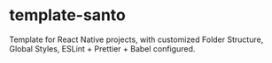 # template-santo
Template for React Native projects, with customized Folder Structure, Global Styles, ESLint + Prettier + Babel configured.
